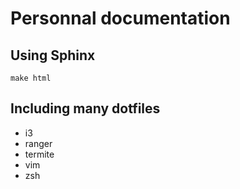 # Personnal documentation

## Using Sphinx

    make html

## Including many dotfiles

- i3
- ranger
- termite
- vim
- zsh
